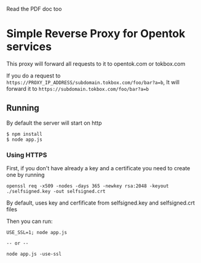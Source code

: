 Read the PDF doc too


# Simple Reverse Proxy for Opentok services

This proxy will forward all requests to it to opentok.com or tokbox.com

If you do a request to `https://PROXY_IP_ADDRESS/subdomain.tokbox.com/foo/bar?a=b`, It will forward it to `https://subdomain.tokbox.com/foo/bar?a=b`

## Running

By default the server will start on http

```
$ npm install
$ node app.js
```

### Using HTTPS

First, if you don't have already a key and a certificate you need to create one by running

```
openssl req -x509 -nodes -days 365 -newkey rsa:2048 -keyout ./selfsigned.key -out selfsigned.crt
```

By default, uses key and cerfificate from selfsigned.key and selfsigned.crt files

Then you can run:

```
USE_SSL=1; node app.js

-- or --

node app.js -use-ssl
```


